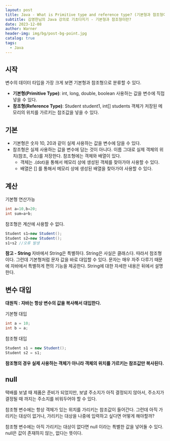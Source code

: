 ```yaml
---
layout: post
title: Java - What is Primitive type and reference type? (기본형과 참조형이란?)
subtitle: 김영한님의 Java 강의로 기초다지기 - 기본형과 참조형이란?
date: 2023-12-08
author: Warner
header-img: img/bg/post-bg-point.jpg
catalog: true
tags:
  - Java
---
```


## 시작

변수의 데이터 타입을 가장 크게 보면 기본형과 참조형으로 분류할 수 있다.

- **기본형(Primitive Type)**: int, long, double, boolean 사용하는 값을 변수에 직접넣을 수 있다.
- **참조형(Reference Type)**: Student student1, int[] students 객체가 저장된 메모리의 위치를 가르키는 참조값을 넣을 수 있다.

## 기본

- 기본형은 숫자 10, 20과 같이 실제 사용하는 값을 변수에 담을 수 있다.
- 참조형은 실제 사용하는 값을 변수에 담는 것이 아니다. 이름 그대로 실제 객체의 위치(참조, 주소)를 저장한다. 참조형에는 객체와 배열이 있다.
    - 객체는 .(dot)을 통해서 메모리 상에 생성된 객체를 찾아가야 사용할 수 있다.
    - 배열은 [] 를 통해서 메모리 상에 생성된 배열을 찾아가야 사용할 수 있다.

## 계산

기본형 연산가능

~~~java
int a=10,b=20;
int sum=a+b;
~~~

참조형은 계산에 사용할 수 없다.

~~~java
Student s1=new Student();
Student s2=new Student();
s1+s2 //오류 발생
~~~

**참고 - String**
자바에서 String은 특별하다. String은 사실은 클래스다. 따라서 참조형이다. 그런데 기본형처럼 문자 값을 바로 대입할 수 있다.
문자는 매우 자주 다루기 때문에 자바에서 특별하게 편의 기능을 제공한다. String에 대한 자세한 내용은 뒤에서 설명한다.

## 변수 대입
**대원칙 : 자바는 항상 변수의 값을 복사해서 대입한다.**

기본형 대입
~~~java
int a = 10;
int b = a;
~~~

참조형 대입
~~~java
Student s1 = new Student();
Student s2 = s1;
~~~
**참조형의 경우 실제 사용하는 객체가 아니라 객체의 위치를 가르키는 참조값만 복사된다.**

## null
택배를 보낼 때 제품은 준비가 되었지만, 보낼 주소지가 아직 결정되지 않아서, 주소지가 결정될 때 까지는 주소지를 비워두어야 할 수 있다.

참조형 변수에는 항상 객체가 있는 위치를 가리키는 참조값이 들어간다. 그런데 아직 가리키는 대상이 없거나, 가리키는 대상을 나중에 입력하고 싶다면 어떻게 해야할까?

참조형 변수에는 아직 가리키는 대상이 없다면 null 이라는 특별한 값을 넣어둘 수 있다. null은 값이 존재하지 않는, 없다는 뜻이다.
